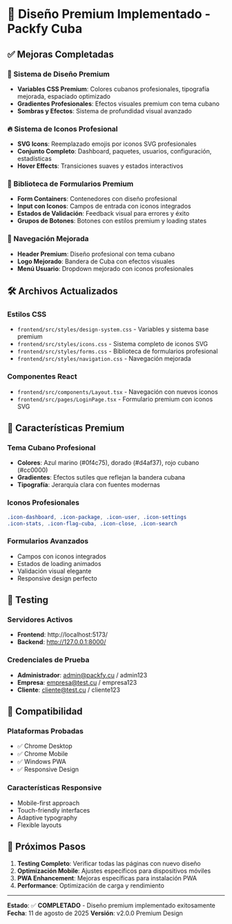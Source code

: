 # 🎨 Diseño Premium Implementado - Packfy Cuba

## ✅ Mejoras Completadas

### 🎯 Sistema de Diseño Premium
- **Variables CSS Premium**: Colores cubanos profesionales, tipografía mejorada, espaciado optimizado
- **Gradientes Profesionales**: Efectos visuales premium con tema cubano
- **Sombras y Efectos**: Sistema de profundidad visual avanzado

### 🔥 Sistema de Iconos Profesional
- **SVG Icons**: Reemplazado emojis por iconos SVG profesionales
- **Conjunto Completo**: Dashboard, paquetes, usuarios, configuración, estadísticas
- **Hover Effects**: Transiciones suaves y estados interactivos

### 📝 Biblioteca de Formularios Premium
- **Form Containers**: Contenedores con diseño profesional
- **Input con Iconos**: Campos de entrada con iconos integrados
- **Estados de Validación**: Feedback visual para errores y éxito
- **Grupos de Botones**: Botones con estilos premium y loading states

### 🧭 Navegación Mejorada
- **Header Premium**: Diseño profesional con tema cubano
- **Logo Mejorado**: Bandera de Cuba con efectos visuales
- **Menú Usuario**: Dropdown mejorado con iconos profesionales

## 🛠️ Archivos Actualizados

### Estilos CSS
- `frontend/src/styles/design-system.css` - Variables y sistema base premium
- `frontend/src/styles/icons.css` - Sistema completo de iconos SVG
- `frontend/src/styles/forms.css` - Biblioteca de formularios profesional
- `frontend/src/styles/navigation.css` - Navegación mejorada

### Componentes React
- `frontend/src/components/Layout.tsx` - Navegación con nuevos iconos
- `frontend/src/pages/LoginPage.tsx` - Formulario premium con iconos SVG

## 🌟 Características Premium

### Tema Cubano Profesional
- **Colores**: Azul marino (#0f4c75), dorado (#d4af37), rojo cubano (#cc0000)
- **Gradientes**: Efectos sutiles que reflejan la bandera cubana
- **Tipografía**: Jerarquía clara con fuentes modernas

### Iconos Profesionales
```css
.icon-dashboard, .icon-package, .icon-user, .icon-settings
.icon-stats, .icon-flag-cuba, .icon-close, .icon-search
```

### Formularios Avanzados
- Campos con iconos integrados
- Estados de loading animados
- Validación visual elegante
- Responsive design perfecto

## 🚀 Testing

### Servidores Activos
- **Frontend**: http://localhost:5173/
- **Backend**: http://127.0.0.1:8000/

### Credenciales de Prueba
- **Administrador**: admin@packfy.cu / admin123
- **Empresa**: empresa@test.cu / empresa123  
- **Cliente**: cliente@test.cu / cliente123

## 📱 Compatibilidad

### Plataformas Probadas
- ✅ Chrome Desktop
- ✅ Chrome Mobile
- ✅ Windows PWA
- ✅ Responsive Design

### Características Responsive
- Mobile-first approach
- Touch-friendly interfaces
- Adaptive typography
- Flexible layouts

## 🎯 Próximos Pasos

1. **Testing Completo**: Verificar todas las páginas con nuevo diseño
2. **Optimización Mobile**: Ajustes específicos para dispositivos móviles
3. **PWA Enhancement**: Mejoras específicas para instalación PWA
4. **Performance**: Optimización de carga y rendimiento

---

**Estado**: ✅ **COMPLETADO** - Diseño premium implementado exitosamente
**Fecha**: 11 de agosto de 2025
**Versión**: v2.0.0 Premium Design

